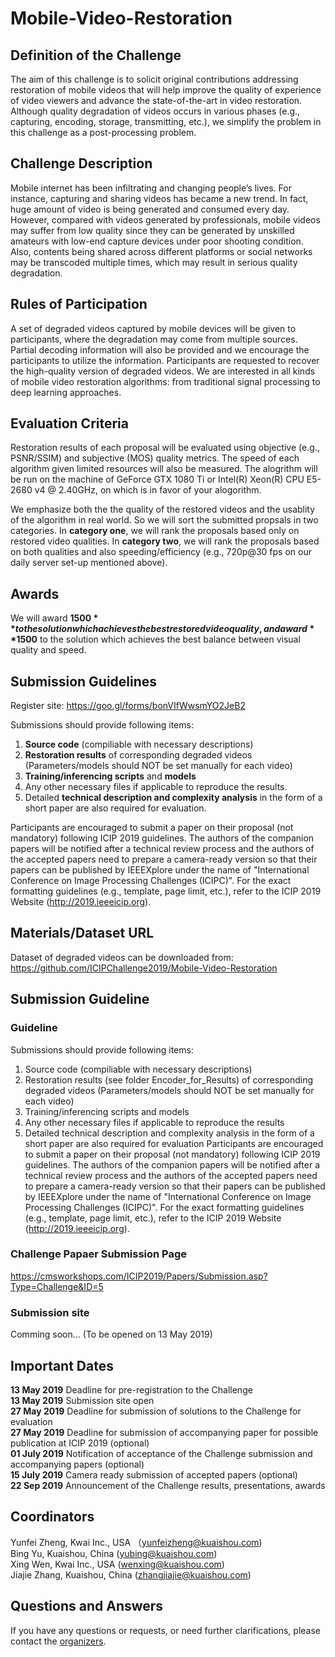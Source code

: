 # Mobile-Video-Restoration


## Definition of the Challenge
 
The aim of this challenge is to solicit original contributions addressing restoration of mobile videos that will help improve the quality of experience of video viewers and advance the state-of-the-art in video restoration. Although quality degradation of videos occurs in various phases (e.g., capturing, encoding, storage, transmitting, etc.), we simplify the problem in this challenge as a post-processing problem. 

## Challenge Description

Mobile internet has been infiltrating and changing people’s lives. For instance, capturing and sharing videos has became a new trend. In fact, huge amount of video is being generated and consumed every day. However, compared with videos generated by professionals, mobile videos may suffer from low quality since they can be generated by unskilled amateurs with low-end capture devices under poor shooting condition. Also, contents being shared across different platforms or social networks may be transcoded multiple times, which may result in serious quality degradation.


## Rules of Participation
 
A set of degraded videos captured by mobile devices will be given to participants, where the degradation may come from multiple sources. Partial decoding information will also be provided and we encourage the participants to utilize the information. Participants are requested to recover the high-quality version of degraded videos. We are interested in all kinds of mobile video restoration algorithms: from traditional signal processing to deep learning approaches.


## Evaluation Criteria
 
Restoration results of each proposal will be evaluated using objective (e.g., PSNR/SSIM) and subjective (MOS) quality metrics. The speed of each algorithm given limited resources will also be measured. The alogrithm will be run on the machine of GeForce GTX 1080 Ti or Intel(R) Xeon(R) CPU E5-2680 v4 @ 2.40GHz, on which is in favor of your alogorithm.

We emphasize both the the quality of the restored videos and the usablity of the algorithm in real world. So we will sort the submitted propsals in two categories. In **category one**, we will rank the proposals based only on restored video qualities. In **category two**, we will rank the proposals based on both qualities and also speeding/efficiency (e.g., 720p@30 fps on our daily server set-up mentioned above).

## Awards
 
We will award **$1500** to the solution which achieves the best restored video quality, and award **$1500** to the solution which achieves the best balance between visual quality and speed.
 
## Submission Guidelines
 
Register site: https://goo.gl/forms/bonVIfWwsmYO2JeB2
 
Submissions should provide following items:
 1. **Source code** (compiliable with necessary descriptions)
 2. **Restoration results** of corresponding degraded videos (Parameters/models should NOT be set manually for each video)
 3. **Training/inferencing scripts** and **models** 
 4. Any other necessary files if applicable to reproduce the results. 
 5. Detailed **technical description and complexity analysis** in the form of a short paper are also required for evaluation.

Participants are encouraged to submit a paper on their proposal (not mandatory) following ICIP 2019 guidelines. The authors of the companion papers will be notified after a technical review process and the authors of the accepted papers need to prepare a camera-ready version so that their papers can be published by IEEEXplore under the name of "International Conference on Image Processing Challenges (ICIPC)". For the exact formatting guidelines (e.g., template, page limit, etc.), refer to the ICIP 2019 Website (http://2019.ieeeicip.org).

## Materials/Dataset URL
Dataset of degraded videos can be downloaded from: https://github.com/ICIPChallenge2019/Mobile-Video-Restoration
 
## Submission Guideline
### Guideline
Submissions should provide following items:
1. Source code (compiliable with necessary descriptions)
2. Restoration results (see folder Encoder_for_Results) of corresponding degraded videos (Parameters/models should NOT be set manually for each video)
3. Training/inferencing scripts and models
4. Any other necessary files if applicable to reproduce the results
5. Detailed technical description and complexity analysis in the form of a short paper are also required for evaluation
Participants are encouraged to submit a paper on their proposal (not mandatory) following ICIP 2019 guidelines. The authors of the companion papers will be notified after a technical review process and the authors of the accepted papers need to prepare a camera-ready version so that their papers can be published by IEEEXplore under the name of "International Conference on Image Processing Challenges (ICIPC)". For the exact formatting guidelines (e.g., template, page limit, etc.), refer to the ICIP 2019 Website (http://2019.ieeeicip.org).
### Challenge Papaer Submission Page
https://cmsworkshops.com/ICIP2019/Papers/Submission.asp?Type=Challenge&ID=5
### Submission site
Comming soon... (To be opened on 13 May 2019)

## Important Dates
 **13 May 2019**    Deadline for pre-registration to the Challenge\
 **13 May 2019**    Submission site open\
 **27 May 2019**    Deadline for submission of solutions to the Challenge for evaluation\
 **27 May 2019**    Deadline for submission of accompanying paper for possible publication at ICIP 2019 (optional) \
 **01 July 2019**   Notification of acceptance of the Challenge submission and accompanying papers (optional)\
 **15 July 2019**   Camera ready submission of accepted papers (optional)\
 **22 Sep 2019**    Announcement of the Challenge results, presentations, awards 
 
## Coordinators
Yunfei Zheng,   Kwai Inc., USA （yunfeizheng@kuaishou.com)\
Bing Yu,        Kuaishou, China (yubing@kuaishou.com)\
Xing Wen,       Kwai Inc., USA   (wenxing@kuaishou.com)\
Jiajie Zhang,   Kuaishou, China (zhangjiajie@kuaishou.com)

## Questions and Answers
If you have any questions or requests, or need further clarifications, please contact the [organizers](mailto:yunfeizheng@kuaishou.com).


